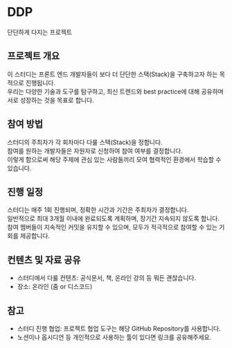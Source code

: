 # DDP
단단하게 다지는 프로젝트  


## 프로젝트 개요  
이 스터디는 프론트 엔드 개발자들이 보다 더 단단한 스택(Stack)을 구축하고자 하는 목적으로 진행됩니다.   
우리는 다양한 기술과 도구를 탐구하고, 최신 트렌드와 best practice에 대해 공유하며 서로 성장하는 것을 목표로 합니다.  


## 참여 방법  
스터디의 주최자가 각 회차마다 다룰 스택(Stack)을 정합니다.   
참여를 원하는 개발자들은 자원자로 신청하여 참여 여부를 결정합니다.   
이렇게 함으로써 해당 주제에 관심 있는 사람들끼리 모여 협력적인 환경에서 학습할 수 있습니다.  


## 진행 일정  
스터디는 매주 1회 진행되며, 정확한 시간과 기간은 주최자가 결정합니다.   
일반적으로 최대 3개월 이내에 완료되도록 계획하며, 장기간 지속되지 않도록 합니다.  
참여 멤버들이 지속적인 커밋을 유지할 수 있으며, 모두가 적극적으로 참여할 수 있는 기회를 제공합니다.  


## 컨텐츠 및 자료 공유  
* 스터디에서 다룰 컨텐츠: 공식문서, 책, 온라인 강의 등 뭐든 괜찮습니다.  
* 장소: 온라인 (줌 or 디스코드)  


## 참고    
* 스터디 진행 협업: 프로젝트 협업 도구는 해당 GitHub Repository를 사용합니다. 
* 노션이나 옵시디언 등 개인적으로 사용하는 툴이 있다면 링크를 공유해주세요.  
